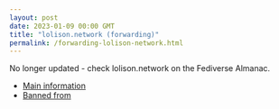 ```yaml
---
layout: post
date: 2023-01-09 00:00 GMT
title: "lolison.network (forwarding)"
permalink: /forwarding-lolison-network.html
---
```


No longer updated - check lolison.network on the Fediverse Almanac.

* [Main information](https://www.fediversealmanac.com/api/v1/instances/lolison.network)
* [Banned from](https://www.fediversealmanac.com/api/v1/instances/lolison.network/banned_from)

